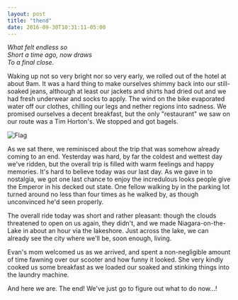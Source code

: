 ```yaml
---
layout: post
title: "thend"
date: 2016-09-30T10:31:11-05:00
---
```


<i>What felt endless so<br/>
Short a time ago, now draws<br/>
To a final close.</i>

Waking up not so very bright nor so very early, we rolled out of the hotel at about 9am. It was a hard thing to make ourselves shimmy back into our still-soaked jeans, although at least our jackets and shirts had dried out and we had fresh underwear and socks to apply. The wind on the bike evaporated water off our clothes, chilling our legs and nether regions into sadness. We promised ourselves a decent breakfast, but the only "restaurant" we saw on our route was a Tim Horton's. We stopped and got bagels.

![Flag](https://lh3.googleusercontent.com/AHwbSFgeNDHqVAxGy73QH2XQJFRXDduQTnprqF7kQK_N0X1cvbffYpxuQnj6eZxxPSFMiV8ry0lX_dFyEv2qDMrkPLRtzwcHAFkEak4-2n8h7nr694HXA6u3CH8opYxf16f9Wuww99S6dCiDxu24uAyR4pYvc6W722iaEyWjNwaH8_FUVm8zHb-E0iAYQ9P4PKe7ESmA-blu-0QBYx2aCT9DzuoRTl6iVdNNXrU6ihh4tVUZFUWFVYdgPJNcSp-KCGwGobQerIfelLUiJKGtTRve1DqVo4jmmbqOiRKuU6dL9367mTO9tXjxtauQ5V1792sTHfma1hTI-TXicqyMxDQsbo90DHZK2cmFde97SsTbJIqz77RoB70W7-QgM9gyQtETG0RtgW7QeMgKWvkLRwV2HdATJ4wZ4dZF4CODqVTGjTJoVPKBPSofQeATd9BLTq4lyy3Gm0jYG36d9Sx76fXdO9LYqGRvju9MDcy9hoQm48Z6OJZW3so2sWkIOXw9zSt0-OuYLyH-eGu8sUcRb2fkAi7iFAnpKgrtnM95n500TQnXiEl1KiwQjzr2hxz7F8kq1GAwimHsLCyfW10lH7QQZUU5lZA-R7IJu8gcC1j8gya_=w804-h1420-no "Flag")

As we sat there, we reminisced about the trip that was somehow already coming to an end. Yesterday was hard, by far the coldest and wettest day we've ridden, but the overall trip is filled with warm feelings and happy memories. It's hard to believe today was our last day. As we gave in to nostalgia, we got one last chance to enjoy the incredulous looks people give the Emperor in his decked out state. One fellow walking by in the parking lot turned around no less than four times as he walked by, as though unconvinced he'd seen properly.

The overall ride today was short and rather pleasant: though the clouds threatened to open on us again, they didn't, and we made Niagara-on-the-Lake in about an hour via the lakeshore. Just across the lake, we can already see the city where we'll be, soon enough, living.

Evan's mom welcomed us as we arrived, and spent a non-negligible amount of time fawning over our scooter and how funny it looked. She very kindly cooked us some breakfast as we loaded our soaked and stinking things into the laundry machine.

And here we are. The end! We've just go to figure out what to do now...!
